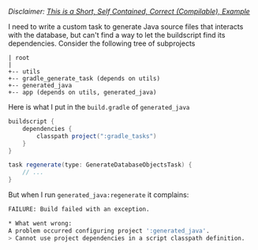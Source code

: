 *Disclaimer: [This is a Short, Self Contained, Correct (Compilable), Example][sscce]*

I need to write a custom task to generate Java source files that interacts with
the database, but can't find a way to let the buildscript find its dependencies.
Consider the following tree of subprojects

```
| root
|
+-- utils
+-- gradle_generate_task (depends on utils)
+-- generated_java
+-- app (depends on utils, generated_java)
```

Here is what I put in the `build.gradle` of `generated_java`

```groovy
buildscript {
    dependencies {
        classpath project(":gradle_tasks")
    }
}

task regenerate(type: GenerateDatabaseObjectsTask) {
    // ...
}
```

But when I run `generated_java:regenerate` it complains:

```sh
FAILURE: Build failed with an exception.

* What went wrong:
A problem occurred configuring project ':generated_java'.
> Cannot use project dependencies in a script classpath definition.
```

[sscce]: <http://sscce.org/>
